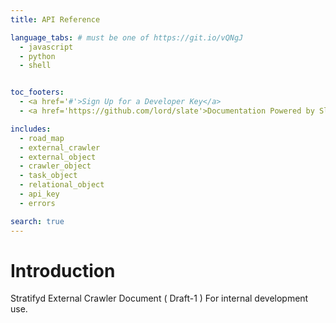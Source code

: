 ```yaml
---
title: API Reference

language_tabs: # must be one of https://git.io/vQNgJ
  - javascript
  - python
  - shell


toc_footers:
  - <a href='#'>Sign Up for a Developer Key</a>
  - <a href='https://github.com/lord/slate'>Documentation Powered by Slate</a>

includes:
  - road_map
  - external_crawler
  - external_object
  - crawler_object
  - task_object
  - relational_object
  - api_key
  - errors

search: true
---
```


# Introduction

Stratifyd External Crawler Document ( Draft-1 )
For internal development use.





